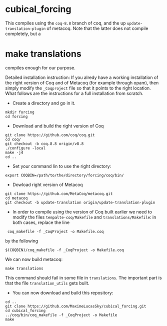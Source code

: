 # cubical_forcing

This compiles using the `coq-8.8` branch of coq, and the up `update-translation-plugin` of metacoq. Note that the latter does not compile completely, but a 
  # make translations
compiles enough for our purpose.

Detailed installation instruction:
If you alredy have a working installation of the right version of Coq and of Metacoq (for example through opam), then simply modify the `_Coqproject` file so that it points to the right location. What follows are the instructions for a full installation from scratch.

  - Create a directory <instal dir> and go in it.
  ```
  mkdir forcing
  cd forcing
  ```
  - Download and build the right version of Coq
  ```
  git clone https://github.com/coq/coq.git
  cd coq/
  git checkout -b coq.8.8 origin/v8.8
  ./configure -local
  make -j4
  cd ..
  ```
  - Set your command lin to use the right directory:
  ```
  export COQBIN=/path/to/the/directory/forcing/coq/bin/
  ```
  - Dowload right version of Metacoq
  ```
  git clone https://github.com/MetaCoq/metacoq.git
  cd metacoq
  git checkout -b update-translation origin/update-translation-plugin
  ```
  - In order to compile using the version of Coq built earlier we need to modify the files `tempalte-coq/Makefile` and `translations/Makefile`: in both cases, replace the line 
  ```
   coq_makefile -f _CoqProject -o Makefile.coq
   ```
by the following
   ```
  $(COQBIN)/coq_makefile -f _CoqProject -o Makefile.coq
   ```
We can now build metacoq:
  ```
  make translations
  ```
This command should fail in some file in `translations`. The important part is that the file `translation_utils` gets built.
  - You can now download and build this repository:
  ```
  cd ..
  git clone https://github.com/MaximeLucasSky/cubical_forcing.git
  cd cubical_forcing
  ../coq/bin/coq_makefile -f _CoqProject -o Makefile
  make
  ```

